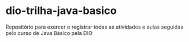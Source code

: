 # dio-trilha-java-basico
Repositório para exercer e registrar todas as atividades e aulas seguidas pelo curso de Java Básico pela DIO
